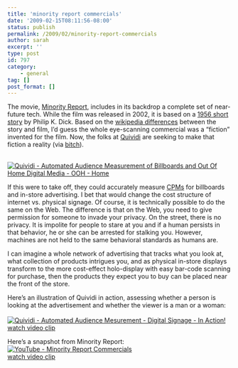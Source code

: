 ```yaml
---
title: 'minority report commercials'
date: '2009-02-15T08:11:56-08:00'
status: publish
permalink: /2009/02/minority-report-commercials
author: sarah
excerpt: ''
type: post
id: 797
category:
    - general
tag: []
post_format: []
---
```

The movie, [Minority Report](http://www.imdb.com/title/tt0181689/), includes in its backdrop a complete set of near-future tech. While the film was released in 2002, it is based on a [1956 short story](http://en.wikipedia.org/wiki/The_Minority_Report) by Philip K. Dick. Based on the [wikipedia differences](http://en.wikipedia.org/wiki/The_Minority_Report#Differences_between_short_story_and_film) between the story and film, I’d guess the whole eye-scanning commercial was a “fiction” invented for the film. Now, the folks at [Quividi](http://quividi.com/) are seeking to make that fiction a reality (via [bitch](http://bitchmagazine.org/post/big-advertisers-are-watching-you)).

[  
![Quividi - Automated Audience Measurement of Billboards and Out Of Home Digital Media - OOH - Home](http://img.skitch.com/20090215-k8rrunnqi9ju292w57adcp5jat.jpg)](http://quividi.com/)

If this were to take off, they could accurately measure [CPMs](http://en.wikipedia.org/wiki/CPM) for billboards and in-store advertising. I bet that would change the cost structure of internet vs. physical signage. Of course, it is technically possible to do the same on the Web. The difference is that on the Web, you need to give permission for someone to invade your privacy. On the street, there is no privacy. It is impolite for people to stare at you and if a human persists in that behavior, he or she can be arrested for stalking you. However, machines are not held to the same behavioral standards as humans are.

I can imagine a whole network of advertising that tracks what you look at, what collection of products intrigues you, and as physical in-store displays transform to the more cost-effect holo-display with easy bar-code scanning for purchase, then the products they expect you to buy can be placed near the front of the store.

Here’s an illustration of Quividi in action, assessing whether a person is looking at the advertisement and whether the viewer is a man or a woman:  
[  
![Quividi - Automated Audience Mesurement - Digital Signage - In Action!](http://img.skitch.com/20090215-crtj99fag62u62jbr8ai1u7a4a.jpg)](http://www.quividi.com/in_action.html)  
[watch video clip](http://www.quividi.com/in_action.html)

Here’s a snapshot from Minority Report:  
[![YouTube - Minority Report Commercials](http://img.skitch.com/20090215-ni9xwggmbss559duihmjcrdfd7.jpg)](http://www.youtube.com/watch?v=nQbVD5hlddk)  
[watch video clip](http://www.youtube.com/watch?v=nQbVD5hlddk)